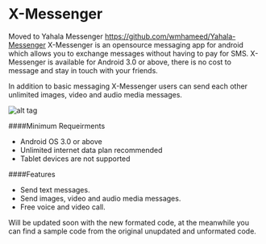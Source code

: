 # X-Messenger
Moved to Yahala Messenger https://github.com/wmhameed/Yahala-Messenger
X-Messenger is an opensource messaging app for android which allows you to exchange messages without having to pay for SMS. X-Messenger is available for Android 3.0 or above, there is no cost to message and stay in touch with your friends.

In addition to basic messaging X-Messenger users can send each other unlimited images, video and audio media messages.


![alt tag](https://raw.githubusercontent.com/wmhameed/X-Messenger/master/word-2.png)


####Minimum Requeirments

- Android OS 3.0 or above
- Unlimited internet data plan recommended
- Tablet devices are not supported
 
####Features

- Send text messages.
- Send images, video and audio media messages.
- Free voice and video call.

Will be updated soon with the new formated code, at the meanwhile you can find a sample code from the original unupdated and unformated code.
	
